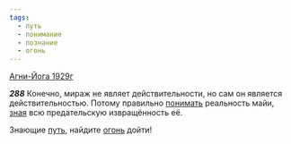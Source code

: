 ```yaml
---
tags:
  - путь
  - понимание
  - познание
  - огонь
---
```


[Агни-Йога 1929г](https://127.0.0.1:4002/agni/1929)

___288___
Конечно, мираж не являет действительности, но сам он является действительностью. Потому правильно [понимать](../../../tags/#понимание) реальность майи, [зная](../../../tags/#познание) всю предательскую извращённость её.   

Знающие [путь](../../../tags/#путь), найдите [огонь](../../../tags/#огонь) дойти!